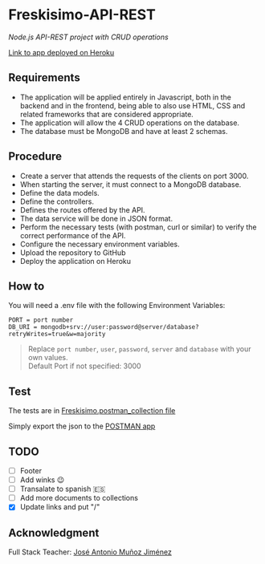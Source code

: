 # Freskisimo-API-REST
*Node.js API-REST project with CRUD operations*

[Link to app deployed on Heroku](https://freskisimo-app.herokuapp.com/)

## Requirements
- The application will be applied entirely in Javascript, both in the backend and in the frontend, being able to also use HTML, CSS and related frameworks that are considered appropriate.
- The application will allow the 4 CRUD operations on the database.
- The database must be MongoDB and have at least 2 schemas.

## Procedure
- Create a server that attends the requests of the clients on port 3000.
- When starting the server, it must connect to a MongoDB database.
- Define the data models.
- Define the controllers.
- Defines the routes offered by the API.
- The data service will be done in JSON format.
- Perform the necessary tests (with postman, curl or similar) to verify the correct performance of the API.
- Configure the necessary environment variables.
- Upload the repository to GitHub
- Deploy the application on Heroku

## How to
You will need a .env file with the following Environment Variables:

```
PORT = port number
DB_URI = mongodb+srv://user:password@server/database?retryWrites=true&w=majority
```
> Replace `port number`, `user`, `password`, `server` and `database` with your own values.\
> Default Port if not specified: 3000

## Test
The tests are in [Freskisimo.postman_collection file](https://github.com/Deg42/Fresquisimo-API-REST/blob/main/test/Freskisimo.postman_collection.json)

Simply export the json to the [POSTMAN app](https://www.postman.com/downloads/)

## TODO
- [ ] Footer
- [ ] Add winks :wink:
- [ ] Transalate to spanish :es:
- [ ] Add more documents to collections
- [X] Update links and put "/"

## Acknowledgment
Full Stack Teacher: 
[José Antonio Muñoz Jiménez](https://github.com/jamj2000) 
